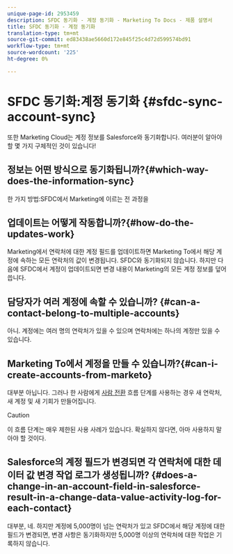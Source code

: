 ```yaml
---
unique-page-id: 2953459
description: SFDC 동기화 - 계정 동기화 - Marketing To Docs - 제품 설명서
title: SFDC 동기화 - 계정 동기화
translation-type: tm+mt
source-git-commit: ed83438ae5660d172e845f25c4d72d599574bd91
workflow-type: tm+mt
source-wordcount: '225'
ht-degree: 0%

---
```



# SFDC 동기화:계정 동기화 {#sfdc-sync-account-sync}

또한 Marketing Cloud는 계정 정보를 Salesforce와 동기화합니다. 여러분이 알아야 할 몇 가지 구체적인 것이 있습니다!

## 정보는 어떤 방식으로 동기화됩니까?{#which-way-does-the-information-sync}

한 가지 방법:SFDC에서 Marketing에 이르는 전 과정을

## 업데이트는 어떻게 작동합니까?{#how-do-the-updates-work}

Marketing에서 연락처에 대한 계정 필드를 업데이트하면 Marketing To에서 해당 계정에 속하는 모든 연락처의 값이 변경됩니다. SFDC와 동기화되지 않습니다. 하지만 다음에 SFDC에서 계정이 업데이트되면 변경 내용이 Marketing의 모든 계정 정보를 덮어씁니다.

## 담당자가 여러 계정에 속할 수 있습니까? {#can-a-contact-belong-to-multiple-accounts}

아니. 계정에는 여러 명의 연락처가 있을 수 있으며 연락처에는 하나의 계정만 있을 수 있습니다.

## Marketing To에서 계정을 만들 수 있습니까?{#can-i-create-accounts-from-marketo}

대부분 아닙니다. 그러나 한 사람에게 [사람 전환](/help/marketo/product-docs/core-marketo-concepts/smart-campaigns/flow-actions/convert-person.md) 흐름 단계를 사용하는 경우 새 연락처, 새 계정 및 새 기회가 만들어집니다.

>[!CAUTION]
>
>이 흐름 단계는 매우 제한된 사용 사례가 있습니다. 확실하지 않다면, 아마 사용하지 말아야 할 것이다.

## Salesforce의 계정 필드가 변경되면 각 연락처에 대한 데이터 값 변경 작업 로그가 생성됩니까? {#does-a-change-in-an-account-field-in-salesforce-result-in-a-change-data-value-activity-log-for-each-contact}

대부분, 네. 하지만 계정에 5,000명이 넘는 연락처가 있고 SFDC에서 해당 계정에 대한 필드가 변경되면, 변경 사항은 동기화하지만 5,000명 이상의 연락처에 대한 작업은 기록하지 않습니다.
